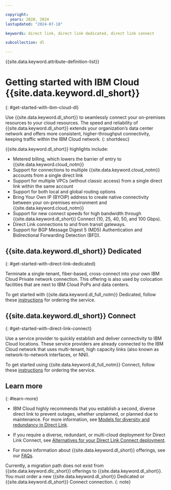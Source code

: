 ```yaml
---

copyright:
  years: 2020, 2024
lastupdated: "2024-07-18"

keywords: direct link, direct link dedicated, direct link connect

subcollection: dl

---
```


{{site.data.keyword.attribute-definition-list}}

# Getting started with IBM Cloud {{site.data.keyword.dl_short}}
{: #get-started-with-ibm-cloud-dl}

Use {{site.data.keyword.dl_short}} to seamlessly connect your on-premises resources to your cloud resources. The speed and reliability of {{site.data.keyword.dl_short}} extends your organization’s data center network and offers more consistent, higher-throughput connectivity, keeping traffic within the IBM Cloud network.
{: shortdesc}

{{site.data.keyword.dl_short}} highlights include:

* Metered billing, which lowers the barrier of entry to {{site.data.keyword.cloud_notm}}
* Support for connections to multiple {{site.data.keyword.cloud_notm}} accounts from a single direct link
* Support for multiple VPCs (without classic access) from a single direct link within the same account
* Support for both local and global routing options
* Bring Your Own IP (BYOIP) address to create native connectivity between your on-premises environment and {{site.data.keyword.cloud_notm}}
* Support for new connect speeds for high bandwidth through {{site.data.keyword.dl_short}} Connect (10, 25, 40, 50, and 100 Gbps).
* Direct Link connections to and from transit gateways.
* Support for BGP Message Digest 5 (MD5) Authentication and Bidirectional Forwarding Detection (BFD).

## {{site.data.keyword.dl_short}} Dedicated
{: #get-started-with-direct-link-dedicated}

Terminate a single-tenant, fiber-based, cross-connect into your own IBM Cloud Private network connection. This offering is also used by colocation facilities that are next to IBM Cloud PoPs and data centers.

To get started with {{site.data.keyword.dl_full_notm}} Dedicated, follow these [instructions](/docs/dl?topic=dl-how-to-order-ibm-cloud-dl-dedicated) for ordering the service.

## {{site.data.keyword.dl_short}} Connect
{: #get-started-with-direct-link-connect}

Use a service provider to quickly establish and deliver connectivity to IBM Cloud locations. These service providers are already connected to the IBM Cloud network that uses multi-tenant, high capacity links (also known as network-to-network interfaces, or NNI).

To get started using {{site.data.keyword.dl_full_notm}} Connect, follow these [instructions](/docs/dl?topic=dl-how-to-order-ibm-cloud-dl-connect) for ordering the service.

## Learn more
{: #learn-more}

* IBM Cloud highly recommends that you establish a second, diverse direct link to prevent outages, whether unplanned, or planned due to maintenance. For more information, see [Models for diversity and redundancy in Direct Link](/docs/dl?topic=dl-models-for-diversity-and-redundancy-in-direct-link).

* If you require a diverse, redundant, or multi-cloud deployment for Direct Link Connect, see [Alternatives for your Direct Link Connect deployment](/docs/dl?topic=dl-alternatives-for-your-ibm-cloud-direct-link-deployment).

* For more information about {{site.data.keyword.dl_short}} offerings, see our [FAQs](/docs/dl?topic=dl-faqs).

Currently, a migration path does not exist from {{site.data.keyword.dlc_short}} offerings to {{site.data.keyword.dl_short}}. You must order a new {{site.data.keyword.dl_short}} Dedicated or {{site.data.keyword.dl_short}} Connect connection.
{: note}
